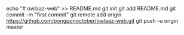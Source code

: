 echo "# owlaaz-web" >> README.md
git init
git add README.md
git commit -m "first commit"
git remote add origin https://github.com/pongponoctober/owlaaz-web.git
git push -u origin master
